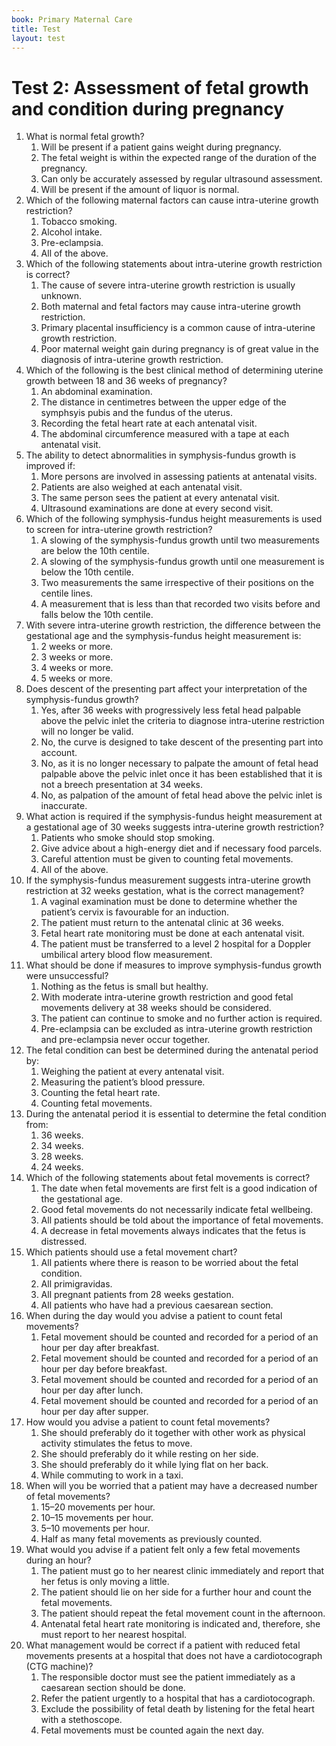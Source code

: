 ```yaml
---
book: Primary Maternal Care
title: Test
layout: test
---
```


# Test 2: Assessment of fetal growth and condition during pregnancy

1.	What is normal fetal growth?
	1.	Will be present if a patient gains weight during pregnancy.
	1.	The fetal weight is within the expected range of the duration of the pregnancy.
	1.	Can only be accurately assessed by regular ultrasound assessment.
	1.	Will be present if the amount of liquor is normal.
2.	Which of the following maternal factors can cause intra-uterine growth restriction?
	1.	Tobacco smoking.
	1.	Alcohol intake.
	1.	Pre-eclampsia.
	1.	All of the above.
3.	Which of the following statements about intra-uterine growth restriction is correct?
	1.	The cause of severe intra-uterine growth restriction is usually unknown.
	1.	Both maternal and fetal factors may cause intra-uterine growth restriction.
	1.	Primary placental insufficiency is a common cause of intra-uterine growth restriction.
	1.	Poor maternal weight gain during pregnancy is of great value in the diagnosis of intra-uterine growth restriction.
4.	Which of the following is the best clinical method of determining uterine growth between 18 and 36 weeks of pregnancy?
	1.	An abdominal examination.
	1.	The distance in centimetres between the upper edge of the symphsyis pubis and the fundus of the uterus.
	1.	Recording the fetal heart rate at each antenatal visit.
	1.	The abdominal circumference measured with a tape at each antenatal visit.
5.	The ability to detect abnormalities in symphysis-fundus growth is improved if:
	1.	More persons are involved in assessing patients at antenatal visits.
	1.	Patients are also weighed at each antenatal visit.
	1.	The same person sees the patient at every antenatal visit.
	1.	Ultrasound examinations are done at every second visit.
6.	Which of the following symphysis-fundus height measurements is used to screen for intra-uterine growth restriction?
	1.	A slowing of the symphysis-fundus growth until two measurements are below the 10th centile.
	1.	A slowing of the symphysis-fundus growth until one measurement is below the 10th centile.
	1.	Two measurements the same irrespective of their positions on the centile lines.
	1.	A measurement that is less than that recorded two visits before and falls below the 10th centile.
7.	With severe intra-uterine growth restriction, the difference between the gestational age and the symphysis-fundus height measurement is:
	1.	2 weeks or more.
	1.	3 weeks or more.
	1.	4 weeks or more.
	1.	5 weeks or more.
8.	Does descent of the presenting part affect your interpretation of the symphysis-fundus growth?
	1.	Yes, after 36 weeks with progressively less fetal head palpable above the pelvic inlet the criteria to diagnose intra-uterine restriction will no longer be valid.
	1.	No, the curve is designed to take descent of the presenting part into account.
	1.	No, as it is no longer necessary to palpate the amount of fetal head palpable above the pelvic inlet once it has been established that it is not a breech presentation at 34 weeks.
	1.	No, as palpation of the amount of fetal head above the pelvic inlet is inaccurate.
9.	What action is required if the symphysis-fundus height measurement at a gestational age of 30 weeks suggests intra-uterine growth restriction?
	1.	Patients who smoke should stop smoking.
	1.	Give advice about a high-energy diet and if necessary food parcels.
	1.	Careful attention must be given to counting fetal movements.
	1.	All of the above.
10.	If the symphysis-fundus measurement suggests intra-uterine growth restriction at 32 weeks gestation, what is the correct management?
	1.	A vaginal examination must be done to determine whether the patient’s cervix is favourable for an induction.
	1.	The patient must return to the antenatal clinic at 36 weeks.
	1.	Fetal heart rate monitoring must be done at each antenatal visit.
	1.	The patient must be transferred to a level 2 hospital for a Doppler umbilical artery blood flow measurement.
11.	What should be done if measures to improve symphysis-fundus growth were unsuccessful?
	1.	Nothing as the fetus is small but healthy.
	1.	With moderate intra-uterine growth restriction and good fetal movements delivery at 38 weeks should be considered.
	1.	The patient can continue to smoke and no further action is required.
	1.	Pre-eclampsia can be excluded as intra-uterine growth restriction and pre-eclampsia never occur together.
12.	The fetal condition can best be determined during the antenatal period by:
	1.	Weighing the patient at every antenatal visit.
	1.	Measuring the patient’s blood pressure.
	1.	Counting the fetal heart rate.
	1.	Counting fetal movements.
13.	During the antenatal period it is essential to determine the fetal condition from:
	1.	36 weeks.
	1.	34 weeks.
	1.	28 weeks.
	1.	24 weeks.
14.	Which of the following statements about fetal movements is correct?
	1.	The date when fetal movements are first felt is a good indication of the gestational age.
	1.	Good fetal movements do not necessarily indicate fetal wellbeing.
	1.	All patients should be told about the importance of fetal movements.
	1.	A decrease in fetal movements always indicates that the fetus is distressed.
15.	Which patients should use a fetal movement chart?
	1.	All patients where there is reason to be worried about the fetal condition.
	1.	All primigravidas.
	1.	All pregnant patients from 28 weeks gestation.
	1.	All patients who have had a previous caesarean section.
16.	When during the day would you advise a patient to count fetal movements?
	1.	Fetal movement should be counted and recorded for a period of an hour per day after breakfast.
	1.	Fetal movement should be counted and recorded for a period of an hour per day before breakfast.
	1.	Fetal movement should be counted and recorded for a period of an hour per day after lunch.
	1.	Fetal movement should be counted and recorded for a period of an hour per day after supper.
17.	How would you advise a patient to count fetal movements?
	1.	She should preferably do it together with other work as physical activity stimulates the fetus to move.
	1.	She should preferably do it while resting on her side.
	1.	She should preferably do it while lying flat on her back.
	1.	While commuting to work in a taxi.
18.	When will you be worried that a patient may have a decreased number of fetal movements?
	1.	15–20 movements per hour.
	1.	10–15 movements per hour.
	1.	5–10 movements per hour.
	1.	Half as many fetal movements as previously counted.
19.	What would you advise if a patient felt only a few fetal movements during an hour?
	1.	The patient must go to her nearest clinic immediately and report that her fetus is only moving a little.
	1.	The patient should lie on her side for a further hour and count the fetal movements.
	1.	The patient should repeat the fetal movement count in the afternoon.
	1.	Antenatal fetal heart rate monitoring is indicated and, therefore, she must report to her nearest hospital.
20.	What management would be correct if a patient with reduced fetal movements presents at a hospital that does not have a cardiotocograph (CTG machine)?
	1.	The responsible doctor must see the patient immediately as a caesarean section should be done.
	1.	Refer the patient urgently to a hospital that has a cardiotocograph.
	1.	Exclude the possibility of fetal death by listening for the fetal heart with a stethoscope.
	1.	Fetal movements must be counted again the next day.